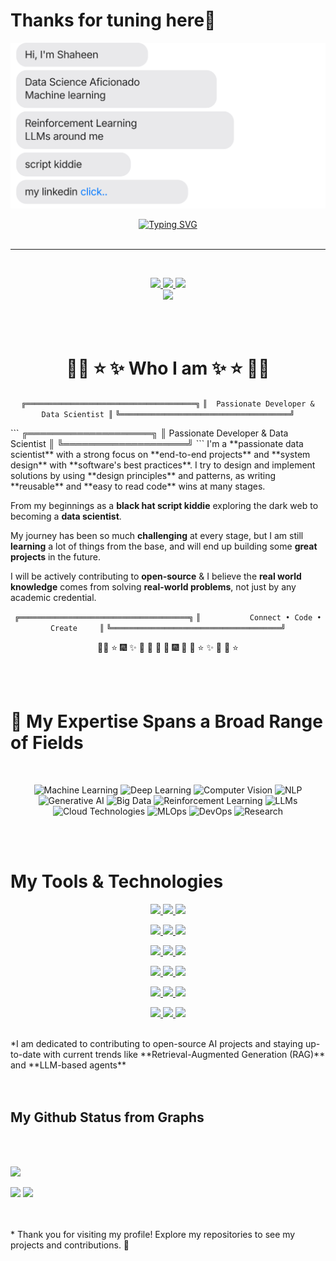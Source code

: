 # Thanks for tuning here👋

[![](https://github.com/shaheennabi/shaheennabi/blob/feature/chat.svg)](https://www.linkedin.com/in/shaheennabi/) 

<div align="center">

<a href="https://github.com/shaheennabi">
    <img src="https://readme-typing-svg.demolab.com?font=Georgia&size=24&duration=2000&pause=100&multiline=true&width=500&height=90&lines=Explore+Repos;Your+Feedback+is+Appreciated;AI+in+the+City" alt="Typing SVG" />
</a>

</div>

<br/>

---

<br/>






<p align="center">
    <a href="https://shaheennabi.github.io">
        <img src="https://img.shields.io/badge/Website-shaheennabi.github.io-red?style=flat-square&logo=globe&logoColor=white" height="50">
    </a>  
    <a href="https://www.linkedin.com/in/shaheennabi/">
        <img src="https://img.shields.io/badge/-Linkedin-blue?style=flat-square&logo=linkedin&logoColor=white" height="50">
    </a>
    <a href="mailto:ishaheennabi333@gmail.com">
        <img src="https://img.shields.io/badge/-Email-red?style=flat-square&logo=gmail&logoColor=white" height="50">
    </a>
    <br/> 
    <a href="https://github.com/shaheennabi">
        <img src="https://github-stats-alpha.vercel.app/api?username=shaheennabi&cc=22272e&tc=37BCF6&ic=fff&bc=0000" width="800">
    </a>
</p>


<br>
</br>

<div align="center">

# 🎇🌟 ⭐ ✨ Who I am ✨ ⭐ 🌟🎇
</div>

<div align="center">

```╔══════════════════════════════════════╗```
```║  Passionate Developer & Data Scientist ║```
```╚══════════════════════════════════════╝```

</div>
```
╔════════════════════╗
║ Passionate Developer & Data Scientist ║
╚════════════════════╝
```
I'm a **passionate data scientist** with a strong focus on **end-to-end projects** and **system design** with **software's best practices**. I try to design and implement solutions by using **design principles** and patterns, as writing **reusable** and **easy to read code** wins at many stages. 

From my beginnings as a **black hat script kiddie** exploring the dark web to becoming a **data scientist**. 

My journey has been so much **challenging** at every stage, but I am still **learning** a lot of things from the base, and will end up building some **great projects** in the future. 

I will be actively contributing to **open-source** & I believe the **real world knowledge** comes from solving **real-world problems**, not just by any academic credential. 


<div align="center">

```╔══════════════════════════════════════╗```
```║           Connect • Code • Create     ║```
```╚══════════════════════════════════════╝```

</div>
<div align="center">

🎇🌟 ⭐ 🎆 ✨ 🌠 🎉 🚀 🌌 🎆 🎇 🌟 ⭐ ✨ 🎇 🌟 ⭐
</div>











<br>
</br>

# 🌟 My Expertise Spans a Broad Range of Fields
<br> <!-- Add space between the title and the badges -->
<p align="center">
  <img src="https://img.shields.io/badge/Machine%20Learning-%2300A1D6.svg?style=for-the-badge&logo=google-analytics&logoColor=white" alt="Machine Learning" height="50" />
  <img src="https://img.shields.io/badge/Deep%20Learning-%23FF6600.svg?style=for-the-badge&logo=tensorflow&logoColor=white" alt="Deep Learning" height="50" />
  <img src="https://img.shields.io/badge/Computer%20Vision-%233B5998.svg?style=for-the-badge&logo=opencv&logoColor=white" alt="Computer Vision" height="50" />
  <img src="https://img.shields.io/badge/NLP-%238C7B8D.svg?style=for-the-badge&logo=twitter&logoColor=white" alt="NLP" height="50" />
  <img src="https://img.shields.io/badge/Generative%20AI-%23FFCC00.svg?style=for-the-badge&logo=openai&logoColor=black" alt="Generative AI" height="50" />
  <img src="https://img.shields.io/badge/Big%20Data-%23000BFF.svg?style=for-the-badge&logo=apache&logoColor=white" alt="Big Data" height="50" />
  <img src="https://img.shields.io/badge/Reinforcement%20Learning-%23FF6F61.svg?style=for-the-badge&logo=python&logoColor=white" alt="Reinforcement Learning" height="50" />
  <img src="https://img.shields.io/badge/LLMs-%2339B54A.svg?style=for-the-badge&logo=github&logoColor=white" alt="LLMs" height="50" />
  <img src="https://img.shields.io/badge/Cloud%20Technologies-%23F7B7A5.svg?style=for-the-badge&logo=aws&logoColor=white" alt="Cloud Technologies" height="50" />
  <img src="https://img.shields.io/badge/MLOps-%23008000.svg?style=for-the-badge&logo=docker&logoColor=white" alt="MLOps" height="50" />
  <img src="https://img.shields.io/badge/DevOps-%233C3E50.svg?style=for-the-badge&logo=git&logoColor=white" alt="DevOps" height="50" />
  <img src="https://img.shields.io/badge/Research-%23F7B7A5.svg?style=for-the-badge&logo=researchgate&logoColor=white" alt="Research" height="50" />
</p>

<br>
</br>

# My Tools & Technologies

<p align="center">
  <a href="https://www.python.org/">
    <img src="https://img.shields.io/badge/Python-3.8+-blue.svg?style=for-the-badge&logo=python&logoColor=white" height="50">
  </a>
  <a href="https://scikit-learn.org/stable/">
    <img src="https://img.shields.io/badge/scikit--learn-F7931E?style=for-the-badge&logo=scikit-learn&logoColor=white" height="50">
  </a>
  <a href="https://www.tensorflow.org/">
    <img src="https://img.shields.io/badge/TensorFlow-FF6F00?style=for-the-badge&logo=TensorFlow&logoColor=white" height="50">
  </a>
</p>

<p align="center">
  <a href="https://pytorch.org/">
    <img src="https://img.shields.io/badge/PyTorch-EE4C2C?style=for-the-badge&logo=PyTorch&logoColor=white" height="50">
  </a>
  <a href="https://github.com/hwchase17/langchain">
    <img src="https://img.shields.io/badge/Langchain-343131?style=for-the-badge&logo=LangChain&logoColor=white" height="50">
  </a>
  <a href="https://keras.io/">
    <img src="https://img.shields.io/badge/Keras-D00000?style=for-the-badge&logo=Keras&logoColor=white" height="50">
  </a>
</p>

<p align="center">
  <a href="https://huggingface.co/">
    <img src="https://img.shields.io/badge/Hugging%20Face-FF6F00?style=for-the-badge&logo=huggingface&logoColor=white" height="50">
  </a>
  <a href="https://llamaindex.ai/">
    <img src="https://img.shields.io/badge/LlamaIndex-008000?style=for-the-badge&logo=LlamaIndex&logoColor=white" height="50">
  </a>
  <a href="https://aws.amazon.com/">
    <img src="https://img.shields.io/badge/AWS-FF9900?style=for-the-badge&logo=amazon-aws&logoColor=white" height="50">
  </a>
</p>

<p align="center">
  <a href="https://azure.microsoft.com/">
    <img src="https://img.shields.io/badge/Azure-0078D4?style=for-the-badge&logo=microsoft-azure&logoColor=white" height="50">
  </a>
  <a href="https://cloud.google.com/vertex-ai">
    <img src="https://img.shields.io/badge/Vertex%20AI-4285F4?style=for-the-badge&logo=google-cloud&logoColor=white" height="50">
  </a>
  <a href="https://opencv.org/">
    <img src="https://img.shields.io/badge/OpenCV-5C3EE8?style=for-the-badge&logo=opencv&logoColor=white" height="50">
  </a>
</p>

<p align="center">
  <a href="https://www.docker.com/">
    <img src="https://img.shields.io/badge/Docker-2496ED?style=for-the-badge&logo=docker&logoColor=white" height="50">
  </a>
  <a href="https://git-scm.com/">
    <img src="https://img.shields.io/badge/Git-F05032?style=for-the-badge&logo=git&logoColor=white" height="50">
  </a>
  <a href="https://www.jenkins.io/">
    <img src="https://img.shields.io/badge/Jenkins-D24939?style=for-the-badge&logo=jenkins&logoColor=white" height="50">
  </a>
</p>

<p align="center">
  <a href="https://github.com/features/actions">
    <img src="https://img.shields.io/badge/GitHub%20Actions-2088FF?style=for-the-badge&logo=github-actions&logoColor=white" height="50">
  </a>
  <a href="https://www.kubernetes.io/">
    <img src="https://img.shields.io/badge/Kubernetes-326CE5?style=for-the-badge&logo=kubernetes&logoColor=white" height="50">
  </a>
  <a href="https://crew.ai/">
    <img src="https://img.shields.io/badge/Crew%20AI-FF6F00?style=for-the-badge&logo=crewai&logoColor=white" height="50">
  </a>
</p>
<br>
 *I am dedicated to contributing to open-source AI projects and staying up-to-date with current trends like **Retrieval-Augmented Generation (RAG)** and **LLM-based agents**
</br>

<br> 
</br>

## My Github Status from Graphs
<br>
</br>

![](http://github-profile-summary-cards.vercel.app/api/cards/profile-details?username=shaheennabi&theme=dracula) 

![](http://github-profile-summary-cards.vercel.app/api/cards/repos-per-language?username=shaheennabi&theme=dracula) 
![](http://github-profile-summary-cards.vercel.app/api/cards/most-commit-language?username=shaheennabi&theme=dracula)

<br>


</br>
* Thank you for visiting my profile! Explore my repositories to see my projects and contributions. 🚀





